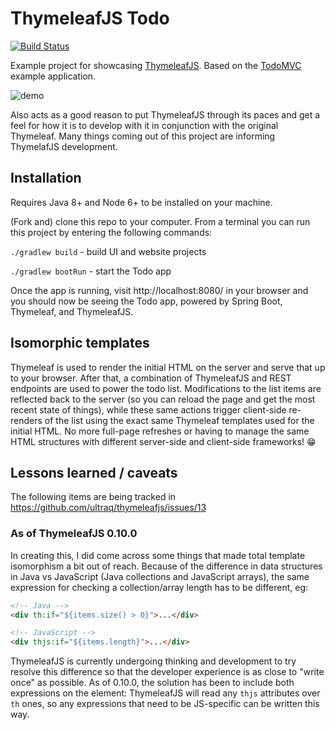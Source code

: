 
ThymeleafJS Todo
================

[![Build Status](https://travis-ci.com/ultraq/thymeleafjs-todo.svg?branch=master)](https://travis-ci.com/ultraq/thymeleafjs-todo)

Example project for showcasing [ThymeleafJS](https://github.com/ultraq/thymeleafjs).
Based on the [TodoMVC](http://todomvc.com/) example application.

![demo](demo.gif)

Also acts as a good reason to put ThymeleafJS through its paces and get a feel
for how it is to develop with it in conjunction with the original Thymeleaf.
Many things coming out of this project are informing ThymelafJS development.


Installation
------------

Requires Java 8+ and Node 6+ to be installed on your machine.

(Fork and) clone this repo to your computer.  From a terminal you can run this
project by entering the following commands:

`./gradlew build` - build UI and website projects

`./gradlew bootRun` - start the Todo app

Once the app is running, visit http://localhost:8080/ in your browser and you
should now be seeing the Todo app, powered by Spring Boot, Thymeleaf, and
ThymeleafJS.


Isomorphic templates
--------------------

Thymeleaf is used to render the initial HTML on the server and serve that up to
your browser.  After that, a combination of ThymeleafJS and REST endpoints are
used to power the todo list.  Modifications to the list items are reflected back
to the server (so you can reload the page and get the most recent state of
things), while these same actions trigger client-side re-renders of the list
using the exact same Thymeleaf templates used for the initial HTML.  No more
full-page refreshes or having to manage the same HTML structures with different
server-side and client-side frameworks! 😁


Lessons learned / caveats
-------------------------

The following items are being tracked in https://github.com/ultraq/thymeleafjs/issues/13

### As of ThymeleafJS 0.10.0

In creating this, I did come across some things that made total template
isomorphism a bit out of reach.  Because of the difference in data structures in
Java vs JavaScript (Java collections and JavaScript arrays), the same expression
for checking a collection/array length has to be different, eg:

```html
<!-- Java -->
<div th:if="${items.size() > 0}">...</div>

<!-- JavaScript -->
<div thjs:if="${items.length}">...</div>
```

ThymeleafJS is currently undergoing thinking and development to try resolve this
difference so that the developer experience is as close to "write once" as
possible.  As of 0.10.0, the solution has been to include both expressions on
the element: ThymeleafJS will read any `thjs` attributes over `th` ones, so any
expressions that need to be JS-specific can be written this way.

